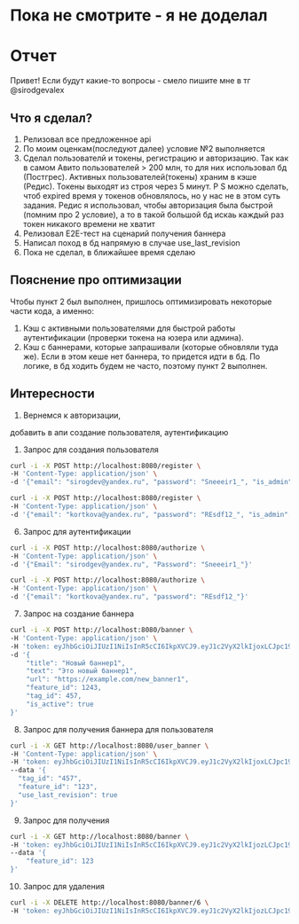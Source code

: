 # Пока не смотрите - я не доделал

# Отчет

Привет!
Если будут какие-то вопросы - смело пишите мне в тг @sirodgevalex

## **Что я сделал?**

1. Релизовал все предложенное api
2. По моим оценкам(последуют далее) условие №2 выполняется
3. Сделал пользователй и токены, регистрацию и авторизацию. Так как в самом Авито пользователей > 200 млн, то для них использовал бд (Постгрес). Активных пользователей(токены) храним в кэше (Редис). Токены выходят из строя через 5 минут. P S можно сделать, чтоб expired время у токенов обновлялось, но у нас не в этом суть задания. Редис я использовал, чтобы авторизация была быстрой (помним про 2 условие), а то в такой большой бд искаь каждый раз токен никакого времени не хватит
4. Релизовал Е2E-тест на сценарий получения баннера
5. Написал поход в бд напрямую в случае use_last_revision
6. Пока не сделал, в ближайшее время сделаю

## Пояснение про оптимизации

Чтобы пункт 2 был выполнен, пришлось оптимизировать некоторые части кода, а именно:

1) Кэш с активными пользователями для быстрой работы аутентификации (проверки токена на юзера или админа).
2) Кэш с баннерами, которые запрашивали (которые обновляли туда же). Если в этом кеше нет баннера, то придется идти в бд. По логике, в бд ходить будем не часто, поэтому пункт 2 выполнен.

## Интересности

1. Вернемся к авторизации,

добавить в апи создание пользователя, аутентификацию

1. Запрос для создания пользователя

```bash
curl -i -X POST http://localhost:8080/register \
-H 'Content-Type: application/json' \
-d '{"email": "sirogdev@yandex.ru", "password": "Sneeeir1_", "is_admin": false}'
```

```bash
curl -i -X POST http://localhost:8080/register \
-H 'Content-Type: application/json' \
-d '{"email": "kortkova@yandex.ru", "password": "REsdf12_", "is_admin": true}'
```

6. Запрос для аутентификации

```bash
curl -i -X POST http://localhost:8080/authorize \
-H 'Content-Type: application/json' \
-d '{"Email": "sirodgev@yandex.ru", "Password": "Sneeeir1_"}'
```

```bash
curl -i -X POST http://localhost:8080/authorize \
-H 'Content-Type: application/json' \
-d '{"email": "kortkova@yandex.ru", "password": "REsdf12_"}'
```

7. Запрос на создание баннера

```bash
curl -i -X POST http://localhost:8080/banner \
-H 'Content-Type: application/json' \
-H 'token: eyJhbGciOiJIUzI1NiIsInR5cCI6IkpXVCJ9.eyJ1c2VyX2lkIjoxLCJpc19hZG1pbiI6ZmFsc2UsImV4cCI6MTcxMzEyNzE5OSwic3ViIjoiMSJ9.uS_IMFpokzHGObZSZBMuJrPx_u8dWHNE_A3_YUcvrSg' \
-d '{
    "title": "Новый баннер1",
    "text": "Это новый баннер1",
    "url": "https://example.com/new_banner1",
    "feature_id": 1243,
    "tag_id": 457,
    "is_active": true
}'
```

8. Запрос для получения баннера для пользователя

```bash
curl -i -X GET http://localhost:8080/user_banner \
-H 'Content-Type: application/json' \
-H 'token: eyJhbGciOiJIUzI1NiIsInR5cCI6IkpXVCJ9.eyJ1c2VyX2lkIjoxLCJpc19hZG1pbiI6ZmFsc2UsImV4cCI6MTcxMzA1ODc4OCwic3ViIjoiMSJ9.ImQeNyL7tCl28FyT0bKdE-0xIqA-n355vO1ReObpRU0' \
--data '{
  "tag_id": "457",
  "feature_id": "123",
  "use_last_revision": true
}'
```

9. Запрос для получения

```bash
curl -i -X GET http://localhost:8080/banner \
-H 'token: eyJhbGciOiJIUzI1NiIsInR5cCI6IkpXVCJ9.eyJ1c2VyX2lkIjozLCJpc19hZG1pbiI6dHJ1ZSwiZXhwIjoxNzEzMDg5MjAwLCJzdWIiOiIzIn0.EJHSImpvV9bc7JPFZYPN-HeTPmOoIpr50JpaMAK6dC0' \
--data '{
    "feature_id": 123
}'
```

10. Запрос для удаления

```bash
curl -i -X DELETE http://localhost:8080/banner/6 \
-H 'token: eyJhbGciOiJIUzI1NiIsInR5cCI6IkpXVCJ9.eyJ1c2VyX2lkIjozLCJpc19hZG1pbiI6dHJ1ZSwiZXhwIjoxNzEzMDg5MjAwLCJzdWIiOiIzIn0.EJHSImpvV9bc7JPFZYPN-HeTPmOoIpr50JpaMAK6dC0'
```
